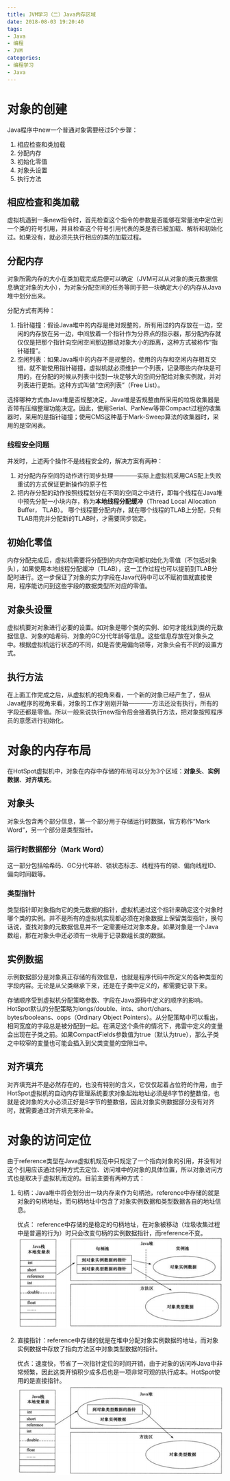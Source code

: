 ```yaml
---
title: JVM学习（二）Java内存区域
date: 2018-08-03 19:20:40
tags: 
- Java
- 编程
- JVM
categories:
- 编程学习
- Java
---
```

# 对象的创建
Java程序中new一个普通对象需要经过5个步骤：
1. 相应检查和类加载
2. 分配内存
3. 初始化零值
4. 对象头设置
5. 执行<init>方法

## 相应检查和类加载
虚拟机遇到一条new指令时，首先检查这个指令的参数是否能够在常量池中定位到一个类的符号引用，并且检查这个符号引用代表的类是否已被加载、解析和初始化过。如果没有，就必须先执行相应的类的加载过程。
## 分配内存
对象所需内存的大小在类加载完成后便可以确定（JVM可以从对象的类元数据信息确定对象的大小），为对象分配空间的任务等同于把一块确定大小的内存从Java堆中划分出来。

分配方式有两种：
1. 指针碰撞：假设Java堆中的内存是绝对规整的，所有用过的内存放在一边，空闲的内存放在另一边，中间放着一个指针作为分界点的指示器，那分配内存就仅仅是把那个指针向空闲空间那边挪动对象大小的距离，这种方式被称作“指针碰撞”。
2. 空闲列表：如果Java堆中的内存不是规整的，使用的内存和空闲内存相互交错，就不能使用指针碰撞，虚拟机就必须维护一个列表，记录哪些内存块是可用的，在分配的时候从列表中找到一块足够大的空间分配给对象实例就，并对列表进行更新。这种方式叫做“空闲列表”（Free List）。

选择哪种方式由Java堆是否规整决定，Java堆是否规整由所采用的垃圾收集器是否带有压缩整理功能决定。因此，使用Serial、ParNew等带Compact过程的收集器时，采用的是指针碰撞；使用CMS这种基于Mark-Sweep算法的收集器时，采用的是空闲表。
### 线程安全问题
并发时，上述两个操作不是线程安全的，解决方案有两种：
1. 对分配内存空间的动作进行同步处理————实际上虚拟机采用CAS配上失败重试的方式保证更新操作的原子性
2. 把内存分配的动作按照线程划分在不同的空间之中进行，即每个线程在Java堆中预先分配一小块内存，称为**本地线程分配缓冲**（Thread Local Allocation Buffer， TLAB）。 哪个线程要分配内存，就在哪个线程的TLAB上分配，只有TLAB用完并分配新的TLAB时，才需要同步锁定。
## 初始化零值
内存分配完成后，虚拟机需要将分配到的内存空间都初始化为零值（不包括对象头），如果使用本地线程分配缓冲（TLAB），这一工作过程也可以提前到TLAB分配时进行。这一步保证了对象的实力字段在Java代码中可以不赋初值就直接使用，程序能访问到这些字段的数据类型所对应的零值。
## 对象头设置
虚拟机要对对象进行必要的设置。如对象是哪个类的实例、如何才能找到类的元数据信息、对象的哈希码、对象的GC分代年龄等信息。这些信息存放在对象头之中。根据虚拟机运行状态的不同，如是否使用偏向锁等，对象头会有不同的设置方式。
## 执行<init>方法
在上面工作完成之后，从虚拟机的视角来看，一个新的对象已经产生了，但从Java程序的视角来看，对象的工作才刚刚开始————<init>方法还没有执行，所有的字段还都是零值。所以一般来说执行new指令后会接着执行<init>方法，把对象按照程序员的意愿进行初始化。



# 对象的内存布局
在HotSpot虚拟机中，对象在内存中存储的布局可以分为3个区域：**对象头**、**实例数据**、**对齐填充**。
## 对象头
对象头包含两个部分信息，第一个部分用于存储运行时数据，官方称作“Mark Word”，另一个部分是类型指针。
### 运行时数据部分（Mark Word）
这一部分包括哈希码、GC分代年龄、锁状态标志、线程持有的锁、偏向线程ID、偏向时间戳等。
### 类型指针
类型指针即对象指向它的类元数据的指针，虚拟机通过这个指针来确定这个对象时哪个类的实例。并不是所有的虚拟机实现都必须在对象数据上保留类型指针，换句话说，查找对象的元数据信息并不一定需要经过对象本身。如果对象是一个Java数组，那在对象头中还必须有一块用于记录数组长度的数据。
## 实例数据
示例数据部分是对象真正存储的有效信息，也就是程序代码中所定义的各种类型的字段内容。无论是从父类继承下来，还是在子类中定义的，都需要记录下来。

存储顺序受到虚拟机分配策略参数、字段在Java源码中定义的顺序的影响。HotSpot默认的分配策略为longs/double、ints、short/chars、bytes/booleans、oops（Ordinary Object Pointers）。从分配策略中可以看出，相同宽度的字段总是被分配到一起。在满足这个条件的情况下，弗雷中定义的变量会出现在子类之前。如果CompactFields参数值为true（默认为true），那么子类之中较窄的变量也可能会插入到父类变量的空隙当中。
## 对齐填充
对齐填充并不是必然存在的，也没有特别的含义，它仅仅起着占位符的作用，由于HotSpot虚拟机的自动内存管理系统要求对象起始地址必须是8字节的整数倍，也就是说对象的大小必须正好是8字节的整数倍，因此对象实例数据部分没有对齐时，就需要通过对齐填充来补全。

# 对象的访问定位
由于reference类型在Java虚拟机规范中只规定了一个指向对象的引用，并没有对这个引用应该通过何种方式去定位、访问堆中的对象的具体位置，所以对象访问方式也是取决于虚拟机而定的。目前主要有两种方式：
1. 句柄：Java堆中将会划分出一块内存来作为句柄池，reference中存储的就是对象的句柄地址，而句柄地址中包含了对象实例数据和类型数据各自的地址信息。
    
    优点： reference中存储的是稳定的句柄地址，在对象被移动（垃圾收集过程中是普遍的行为）时只会改变句柄的实例数据指针，而reference不变。
![使用句柄访问定位对象](JVMLearning3/jubing.png)
2. 直接指针：reference中存储的就是在堆中分配对象实例数据的地址，而对象实例数据中存放了指向方法区中对象类型数据的指针。
    
    优点：速度快，节省了一次指针定位的时间开销，由于对象的访问咋Java中非常频繁，因此这类开销积少成多后也是一项非常可观的执行成本。HotSpot使用的是直接指针。
![使用直接指针访问定位对象](JVMLearning3/zhijiezhizhen.png)